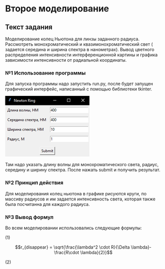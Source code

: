 # Второе моделирование

## Текст задания

Моделирование колец Ньютона для линзы заданного радиуса. Рассмотреть монохроматический и квазимонохроматический свет (
задается середина и ширина спектра в нанометрах). Вывод цветного распределения интенсивности интерференционной картины и
графика зависимости интенсивности от радиальной координаты.

### №1 Использование программы

Для запуска программы надо запустить run.py, после будет запущен графический интерфейс, написанный с помощью библиотеки
tkinter.

![Image alt](https://github.com/51Sirius/ItmoPhysic/raw/master/2sem/Newton%20ring/src/1.png)

Там надо указать длину волны для монохроматического света, радиус, середину и ширину спектра. После нажать submit и
получить результат.

### №2 Принцип действия

Для моделирования колец ньютона в графике рисуются круги, по массиву радиусов и им задается интенсивность света, которая
также была посчитанна для каждого радиуса.

### №3 Вывод формул

Во всем моделировании использовались следующие формулы:

(1)
```math
r_{disappear} = \sqrt{\frac{\lambda^2 \cdot R}{\Delta \lambda}-\frac{R\cdot \lambda}{2}}
```
(2)
```math

```